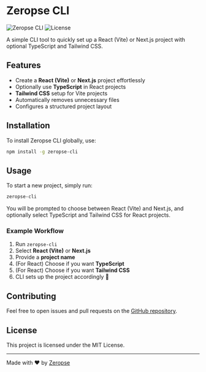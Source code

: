 # Zeropse CLI

![Zeropse CLI](https://img.shields.io/npm/v/zeropse-cli?style=flat-square)
![License](https://img.shields.io/npm/l/zeropse-cli?style=flat-square)

A simple CLI tool to quickly set up a React (Vite) or Next.js project with optional TypeScript and Tailwind CSS.

## Features

- Create a **React (Vite)** or **Next.js** project effortlessly
- Optionally use **TypeScript** in React projects
- **Tailwind CSS** setup for Vite projects
- Automatically removes unnecessary files
- Configures a structured project layout

## Installation

To install Zeropse CLI globally, use:

```sh
npm install -g zeropse-cli
```

## Usage

To start a new project, simply run:

```sh
zeropse-cli
```

You will be prompted to choose between React (Vite) and Next.js, and optionally select TypeScript and Tailwind CSS for React projects.

### Example Workflow

1. Run `zeropse-cli`
2. Select **React (Vite)** or **Next.js**
3. Provide a **project name**
4. (For React) Choose if you want **TypeScript**
5. (For React) Choose if you want **Tailwind CSS**
6. CLI sets up the project accordingly 🎉

## Contributing

Feel free to open issues and pull requests on the [GitHub repository](https://github.com/zeropse/zeropse-cli).

## License

This project is licensed under the MIT License.

---

Made with ❤️ by [Zeropse](https://zeropse.xyz)
